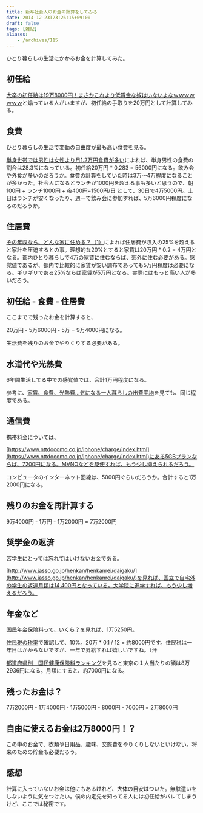 ```yaml
---
title: 新卒社会人のお金の計算をしてみる
date: 2014-12-23T23:26:15+09:00
draft: false
tags: [雑記]
aliases:
    - /archives/115
---
```


ひとり暮らしの生活にかかるお金を計算してみた。

## 初任給
[大卒の初任給は19万8000円！まさかこれより低賃金な奴はいないよなｗｗｗｗｗｗｗ](http://kanesoku.com/archives/8152047.html)と煽っている人がいますが、初任給の手取りを20万円として計算してみる。

## 食費
ひとり暮らしの生活で変動の自由度が最も高い食費を見る。
[単身世帯では男性は女性より月1.2万円食費が多い](http://preneta.b2you.biz/kakeidata/tanshindanjo.html)によれば、単身男性の食費の割合は28.3%になっている。初任給20万円 * 0.283 = 56000円になる。飲み会や外食が多いのだろうか。食費の計算をしていた時は3万〜4万程度になることが多かった。社会人になるとランチが1000円を超える事も多いと思うので、朝100円 + ランチ1000円 + 夜400円=1500円/日 として、30日で4万5000円。土日はランチが安くなったり、週一で飲み会に参加すれば、5万6000円程度になるのだろうか。

## 住居費
[その年収なら、どんな家に住める？（1）](http://www.homes.co.jp/cont/rent/rent_00002/)によれば住居費が収入の25%を超えると家計を圧迫するとの事。理想的な20%とすると家賃は20万円 * 0.2 = 4万円となる。都内ひとり暮らしで4万の家賃に住むならば、郊外に住む必要がある。感覚値であるが、都内で比較的に家賃が安い調布であっても5万円程度は必要になる。ギリギリである25%ならば家賃が5万円となる。実際にはもっと高い人が多いだろう。

## 初任給 - 食費 - 住居費
ここまでで残ったお金を計算すると、

20万円 - 5万6000円 - 5万 = 9万4000円になる。

生活費を残りのお金でやりくりする必要がある。

## 水道代や光熱費
6年間生活してる中での感覚値では、合計1万円程度になる。
参考に、[家賃、食費、光熱費…気になる一人暮らしの出費平均](http://matome.naver.jp/odai/2140168240810406801)を見ても、同じ程度である。

## 通信費
携帯料金については、
[https://www.nttdocomo.co.jp/iphone/charge/index.html](https://www.nttdocomo.co.jp/iphone/charge/index.html)にある5GBプランならば、7200円になる。MVNOなどを駆使すれば、もう少し抑えられるだろう。

コンピュータのインターネット回線は、5000円ぐらいだろうか。合計すると1万2000円になる。

## 残りのお金を再計算する
9万4000円 - 1万円 - 1万2000円 = 7万2000円

## 奨学金の返済
苦学生にとっては忘れてはいけないお金である。
[http://www.jasso.go.jp/henkan/henkanrei/daigaku/](http://www.jasso.go.jp/henkan/henkanrei/daigaku/)を見れば、国立で自宅外の学生の返還月額は14,400円となっている。大学院に進学すれば、もう少し増えるだろう。

## 年金など
[国民年金保険料って、いくら？](http://www.nenkin.go.jp/n/www/service/detail.jsp?id=1786)を見れば、1万5250円。

[住民税の税率](http://tt110.net/22syoto-zei/T-jyuminzei-zeiritu.htm)で確認して、10%。20万 * 0.1 / 12 = 約8000円です。住民税は一年目はかからないですが、一年で昇給すれば嬉しいですね。（汗

[都道府県別　国民健康保険料ランキング](http://www.japan-now.com/article/189080743.html)を見ると東京の１人当たりの額は8万2936円になる。月額にすると、約7000円になる。

## 残ったお金は？
7万2000円 - 1万4000円 - 1万5000円 - 8000円 - 7000円 = 2万8000円

## 自由に使えるお金は2万8000円！？
この中のお金で、衣類や日用品、趣味、交際費をやりくりしないといけない。将来のための貯金も必要だろう。

## 感想
計算に入っていないお金は他にもあるけれど、大体の目安はついた。無駄遣いをしないように気をつけたい。僕の内定先を知ってる人には初任給がバレてしまうけど、ここでは秘密です。

